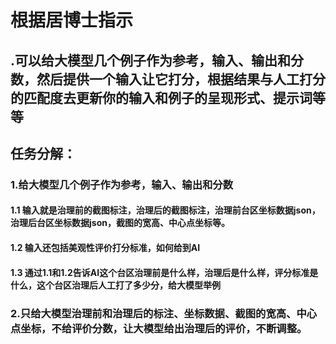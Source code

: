 # 根据居博士指示
## .可以给大模型几个例子作为参考，输入、输出和分数，然后提供一个输入让它打分，根据结果与人工打分的匹配度去更新你的输入和例子的呈现形式、提示词等等

## 任务分解：
### 1.给大模型几个例子作为参考，输入、输出和分数
#### 1.1 输入就是治理前的截图标注，治理后的截图标注，治理前台区坐标数据json，治理后台区坐标数据json，截图的宽高、中心点坐标等。
#### 1.2 输入还包括美观性评价打分标准，如何给到AI
#### 1.3 通过1.1和1.2告诉AI这个台区治理前是什么样，治理后是什么样，评分标准是什么，这个台区治理后人工打了多少分，给大模型举例

### 2.只给大模型治理前和治理后的标注、坐标数据、截图的宽高、中心点坐标，不给评价分数，让大模型给出治理后的评价，不断调整。
